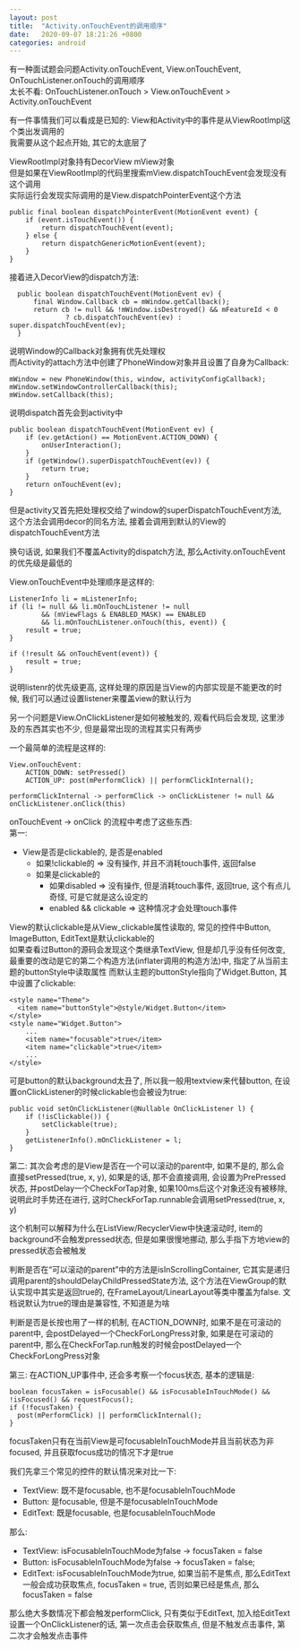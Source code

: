 ```yaml
---
layout: post
title:  "Activity.onTouchEvent的调用顺序"
date:   2020-09-07 18:21:26 +0800
categories: android
---
```


有一种面试题会问题Activity.onTouchEvent, View.onTouchEvent, OnTouchListener.onTouch的调用顺序  
太长不看: OnTouchListener.onTouch > View.onTouchEvent > Activity.onTouchEvent

有一件事情我们可以看成是已知的: View和Activity中的事件是从ViewRootImpl这个类出发调用的  
我需要从这个起点开始, 其它的太底层了

ViewRootImpl对象持有DecorView mView对象  
但是如果在ViewRootImpl的代码里搜索mView.dispatchTouchEvent会发现没有这个调用  
实际运行会发现实际调用的是View.dispatchPointerEvent这个方法

    public final boolean dispatchPointerEvent(MotionEvent event) {
        if (event.isTouchEvent()) {
            return dispatchTouchEvent(event);
        } else {
            return dispatchGenericMotionEvent(event);
        }
    }

接着进入DecorView的dispatch方法:

      public boolean dispatchTouchEvent(MotionEvent ev) {
          final Window.Callback cb = mWindow.getCallback();
          return cb != null && !mWindow.isDestroyed() && mFeatureId < 0
                  ? cb.dispatchTouchEvent(ev) : super.dispatchTouchEvent(ev);
      }

说明Window的Callback对象拥有优先处理权  
而Activity的attach方法中创建了PhoneWindow对象并且设置了自身为Callback:  

    mWindow = new PhoneWindow(this, window, activityConfigCallback);
    mWindow.setWindowControllerCallback(this);
    mWindow.setCallback(this);

说明dispatch首先会到activity中  

    public boolean dispatchTouchEvent(MotionEvent ev) {
        if (ev.getAction() == MotionEvent.ACTION_DOWN) {
            onUserInteraction();
        }
        if (getWindow().superDispatchTouchEvent(ev)) {
            return true;
        }
        return onTouchEvent(ev);
    }

但是activity又首先把处理权交给了window的superDispatchTouchEvent方法, 这个方法会调用decor的同名方法, 接着会调用到默认的View的dispatchTouchEvent方法


换句话说, 如果我们不覆盖Activity的dispatch方法, 那么Activity.onTouchEvent的优先级是最低的

View.onTouchEvent中处理顺序是这样的:  

    ListenerInfo li = mListenerInfo;
    if (li != null && li.mOnTouchListener != null
            && (mViewFlags & ENABLED_MASK) == ENABLED
            && li.mOnTouchListener.onTouch(this, event)) {
        result = true;
    }

    if (!result && onTouchEvent(event)) {
        result = true;
    }

说明listenr的优先级更高, 这样处理的原因是当View的内部实现是不能更改的时候, 我们可以通过设置listener来覆盖view的默认行为


另一个问题是View.OnClickListener是如何被触发的, 观看代码后会发现, 这里涉及的东西其实也不少, 但是最常出现的流程其实只有两步

一个最简单的流程是这样的:  

    View.onTouchEvent:
        ACTION_DOWN: setPressed()
        ACTION_UP: post(mPerformClick) || performClickInternal();

    performClickInternal -> performClick -> onClickListener != null && onClickListener.onClick(this) 

onTouchEvent -> onClick 的流程中考虑了这些东西:  
第一:
  * View是否是clickable的, 是否是enabled
    * 如果!clickable的 => 没有操作, 并且不消耗touch事件, 返回false
    * 如果是clickable的
      * 如果disabled => 没有操作, 但是消耗touch事件, 返回true, 这个有点儿奇怪, 可是它就是这么设定的
      * enabled && clickable => 这种情况才会处理touch事件
    
View的默认clickable是从View_clickable属性读取的, 常见的控件中Button, ImageButton, EditText是默认clickable的  
如果查看过Button的源码会发现这个类继承TextView, 但是却几乎没有任何改变, 最重要的改动是它的第二个构造方法(inflater调用的构造方法)中, 指定了从当前主题的buttonStyle中读取属性
而默认主题的buttonStyle指向了Widget.Button, 其中设置了clickable:

    <style name="Theme">
      <item name="buttonStyle">@style/Widget.Button</item>
    </style>
    <style name="Widget.Button">
        ...
        <item name="focusable">true</item>
        <item name="clickable">true</item>
        ...
    </style>

可是button的默认background太丑了, 所以我一般用textview来代替button, 在设置onClickListener的时候clickable也会被设为true:

    public void setOnClickListener(@Nullable OnClickListener l) {
        if (!isClickable()) {
            setClickable(true);
        }
        getListenerInfo().mOnClickListener = l;
    }


第二:
其次会考虑的是View是否在一个可以滚动的parent中, 如果不是的, 那么会直接setPressed(true, x, y), 如果是的话, 那不会直接调用, 会设置为PrePressed状态, 并postDelay一个CheckForTap对象, 如果100ms后这个对象还没有被移除, 说明此时手势还在进行, 这时CheckForTap.runnable会调用setPressed(true, x, y)

这个机制可以解释为什么在ListView/RecyclerView中快速滚动时, item的background不会触发pressed状态, 但是如果很慢地挪动, 那么手指下方地view的pressed状态会被触发

判断是否在“可以滚动的parent”中的方法是isInScrollingContainer, 它其实是递归调用parent的shouldDelayChildPressedState方法, 这个方法在ViewGroup的默认实现中其实是返回true的, 在FrameLayout/LinearLayout等类中覆盖为false. 文档说默认为true的理由是兼容性, 不知道是为啥

判断是否是长按也用了一样的机制, 在ACTION_DOWN时, 如果不是在可滚动的parent中, 会postDelayed一个CheckForLongPress对象, 如果是在可滚动的parent中, 那么在CheckForTap.run触发的时候会postDelayed一个CheckForLongPress对象


第三:
在ACTION_UP事件中, 还会多考察一个focus状态, 基本的逻辑是:  

    boolean focusTaken = isFocusable() && isFocusableInTouchMode() && !isFocused() && requestFocus();
    if (!focusTaken) {
      post(mPerformClick) || performClickInternal();
    }

focusTaken只有在当前View是可focusableInTouchMode并且当前状态为非focused, 并且获取focus成功的情况下才是true

我们先拿三个常见的控件的默认情况来对比一下: 
  * TextView: 既不是focusable, 也不是focusableInTouchMode
  * Button: 是focusable, 但是不是focusableInTouchMode
  * EditText: 既是focusable, 也是focusableInTouchMode

那么:
  * TextView: isFocusableInTouchMode为false -> focusTaken = false
  * Button: isFocusableInTouchMode为false -> focusTaken = false;
  * EditText: isFocusableInTouchMode为true, 如果当前不是焦点, 那么EditText一般会成功获取焦点, focusTaken = true, 否则如果已经是焦点, 那么focusTaken = false

那么绝大多数情况下都会触发performClick, 只有类似于EditText, 加入给EditText设置一个OnClickListener的话, 第一次点击会获取焦点, 但是不触发点击事件, 第二次才会触发点击事件